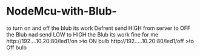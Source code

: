 # NodeMcu-with-Blub-
to turn on and off the blub its work Defrent send HIGH from server to OFF the Blub nad send LOW to HIGH the Blub its work fine for me
http://192....10.20:80/led1/on     >to ON bulb
http://192.....10.20:80/led1/off   >to Off bulb
